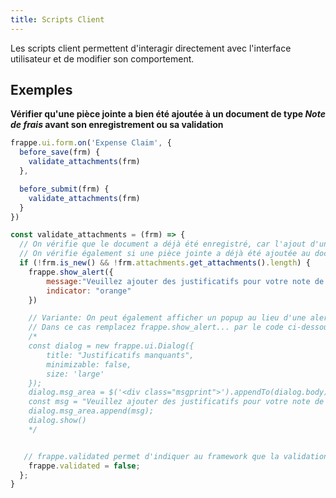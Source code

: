 ```yaml
---
title: Scripts Client
---
```


Les scripts client permettent d'interagir directement avec l'interface utilisateur et de modifier son comportement.


## Exemples

**Vérifier qu'une pièce jointe a bien été ajoutée à un document de type *Note de frais* avant son enregistrement ou sa validation**

```javascript
frappe.ui.form.on('Expense Claim', {
  before_save(frm) {
    validate_attachments(frm)
  },

  before_submit(frm) {
    validate_attachments(frm)
  }
})

const validate_attachments = (frm) => {
  // On vérifie que le document a déjà été enregistré, car l'ajout d'une pièce jointe n'est possible qu'après le premier enregistrement
  // On vérifie également si une pièce jointe a déjà été ajoutée au document
  if (!frm.is_new() && !frm.attachments.get_attachments().length) {
    frappe.show_alert({
        message:"Veuillez ajouter des justificatifs pour votre note de frais",
        indicator: "orange"
    })

    // Variante: On peut également afficher un popup au lieu d'une alerte
    // Dans ce cas remplacez frappe.show_alert... par le code ci-dessous
    /*
    const dialog = new frappe.ui.Dialog({
        title: "Justificatifs manquants",
        minimizable: false,
        size: 'large'
    });
    dialog.msg_area = $('<div class="msgprint">').appendTo(dialog.body);
    const msg = "Veuillez ajouter des justificatifs pour votre note de frais";
    dialog.msg_area.append(msg);
    dialog.show()
    */


   // frappe.validated permet d'indiquer au framework que la validation a échoué. Le document ne pourra pas être enregistré
    frappe.validated = false;
  };
}
```